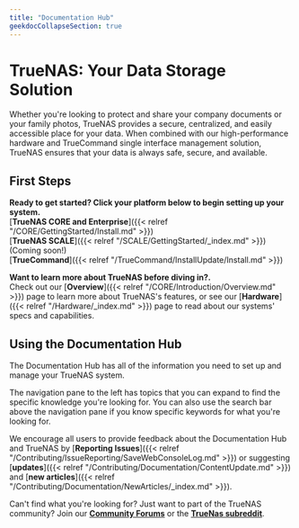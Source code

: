 ```yaml
---
title: "Documentation Hub"
geekdocCollapseSection: true
---
```


# TrueNAS: Your Data Storage Solution

Whether you're looking to protect and share your company documents or your family photos, TrueNAS provides a secure, centralized, and easily accessible place for your data.
When combined with our high-performance hardware and TrueCommand single interface management solution, TrueNAS ensures that your data is always safe, secure, and available.

## First Steps

**Ready to get started? Click your platform below to begin setting up your system.**  
[**TrueNAS CORE and Enterprise**]({{< relref "/CORE/GettingStarted/Install.md" >}})   
[**TrueNAS SCALE**]({{< relref "/SCALE/GettingStarted/_index.md" >}}) (Coming soon!)  
[**TrueCommand**]({{< relref "/TrueCommand/InstallUpdate/Install.md" >}})  


**Want to learn more about TrueNAS before diving in?.**  
Check out our [**Overview**]({{< relref "/CORE/Introduction/Overview.md" >}}) page to learn more about TrueNAS's features, or see our [**Hardware**]({{< relref "/Hardware/_index.md" >}}) page to read about our systems' specs and capabilities.

## Using the Documentation Hub

The Documentation Hub has all of the information you need to set up and manage your TrueNAS system.  
  
The navigation pane to the left has topics that you can expand to find the specific knowledge you're looking for. You can also use the search bar above the navigation pane if you know specific keywords for what you're looking for.   

We encourage all users to provide feedback about the Documentation Hub and TrueNAS by [**Reporting Issues**]({{< relref "/Contributing/IssueReporting/SaveWebConsoleLog.md" >}}) or suggesting [**updates**]({{< relref "/Contributing/Documentation/ContentUpdate.md" >}}) and [**new articles**]({{< relref "/Contributing/Documentation/NewArticles/_index.md" >}}).  
  
Can't find what you're looking for? Just want to part of the TrueNAS community? Join our [**Community Forums**](https://www.truenas.com/community/) or the [**TrueNas subreddit**](https://www.reddit.com/r/truenas/).
